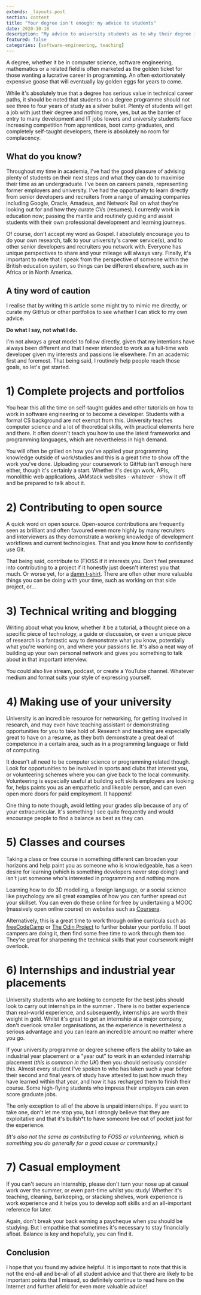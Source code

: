 ```yaml
---
extends: _layouts.post
section: content
title: "Your degree isn't enough: my advice to students"
date: 2020-10-18
description: "My advice to university students as to why their degree is not enough"
featured: false
categories: [software-engineering, teaching]
---
```


A degree, whether it be in computer science, software engineering, mathematics or a related field is often marketed as 
the golden ticket for those wanting a lucrative career in programming. An often extortionately expensive goose that
will eventually lay golden eggs for years to come.

While it's absolutely true that a degree has serious value in technical career paths, it should be noted that students 
on a degree programme should not see three to four years of study as a silver bullet. Plenty of students will get a job 
with just their degree and nothing more, yes, but as the barrier of entry to many development and IT jobs lowers and
university students face increasing competition from apprentices, boot camp graduates, and completely self-taught
developers, there is absolutely no room for complacency.

## What do you know?

Throughout my time in academia, I've had the good pleasure of advising plenty of students on their next steps and what
they can do to maximise their time as an undergraduate. I've been on careers panels, representing former employers and 
university. I've had the opportunity to learn directly from senior developers and recruiters from a range of amazing
companies including Google, Oracle, Amadeus, and Network Rail on what they're looking out for and how they curate CVs 
(resumes). I currently work in education now; passing the mantle and routinely guiding and assist students with their
own professional development and learning journeys.

Of course, don't accept my word as Gospel. I absolutely encourage you to do your own research, talk to your university's
career service(s), and to other senior developers and recruiters you network with. Everyone has unique perspectives to
share and your mileage will always vary. Finally, it's important to note that I speak from the perspective of someone
within the British education system, so things can be different elsewhere, such as in Africa or in North America.

## A tiny word of caution

I realise that by writing this article some might try to mimic me directly, or curate my GitHub or other portfolios to
see whether I can stick to my own advice.

**Do what I say, not what I do.**

I'm not always a great model to follow directly, given that my intentions have always been different and that I never
intended to work as a full-time web developer given my interests and passions lie elsewhere. I'm an academic first and
foremost. That being said, I routinely help people reach those goals, so let's get started.

# 1) Complete projects and portfolios

You hear this all the time on self-taught guides and other tutorials on how to work in software engineering or to become
a developer. Students with a formal CS background are not exempt from this. University teaches computer science and a
lot of theoretical skills, with practical elements here and there. It often doesn't teach you how to use the latest 
frameworks and programming languages, which are nevertheless in high demand.

You will often be grilled on how you've applied your programming knowledge outside of work/studies and this is a great
time to show off the work you've done. Uploading your coursework to GitHub isn't enough here either, though it's 
certainly a start. Whether it's design work, APIs, monolithic web applications, JAMstack websites - whatever - show it
off and be prepared to talk about it.

# 2) Contributing to open source

A quick word on open source. Open-source contributions are frequently seen as brilliant and often favoured even more 
highly by many recruiters and interviewers as they demonstrate a working knowledge of development workflows and current 
technologies. That and you know how to confidently use Git.

That being said, contribute to (F)OSS if it interests you. Don't feel pressured into contributing to a project if it
honestly just doesn't interest you that much. Or worse yet, for a [damn t-shirt](https://twitter.com/shitoberfest). 
There are often other more valuable things you can be doing with your time, such as working on that side project, or...

# 3) Technical writing and blogging

Writing about what you know, whether it be a tutorial, a thought piece on a specific piece of technology, a guide or 
discussion, or even a unique piece of research is a fantastic way to demonstrate what you know, potentially what you're 
working on, and where your passions lie. It's also a neat way of building up your own personal network and gives you 
something to talk about in that important interview.

You could also live stream, podcast, or create a YouTube channel. Whatever medium and format suits your style of
expressing yourself.

# 4) Making use of your university

University is an incredible resource for networking, for getting involved in research, and may even have teaching
assistant or demonstrating opportunities for you to take hold of. Research and teaching are especially great to have on
a resume, as they both demonstrate a great deal of competence in a certain area, such as in a programming language or 
field of computing.

It doesn't all need to be computer science or programming related though. Look for opportunities to be involved in 
sports and clubs that interest you, or volunteering schemes where you can give back to the local community. Volunteering
is especially useful at building soft skills employers are looking for, helps paints you as an empathetic and likeable
person, and can even open more doors for paid employment. It happens!

One thing to note though, avoid letting your grades slip because of any of your extracurricular. It's something I see 
quite frequently and would encourage people to find a balance as best as they can.

# 5) Classes and courses

Taking a class or free course in something different can broaden your horizons and help paint you as someone who is
knowledgeable, has a keen desire for learning (which is something developers never stop doing!) and isn't just someone 
who's interested in programming and nothing more.

Learning how to do 3D modelling, a foreign language, or a social science like psychology are all great examples of how 
you can further spread out your skillset. You can even do these online for free by undertaking a MOOC (massively open 
online course) on websites such as [Coursera](https://coursera.org).

Alternatively, this is a great time to work through online curricula such as [freeCodeCamp](https://freecodecamp.org) 
or [The Odin Project](https://www.theodinproject.com/) to further bolster your portfolio. If boot campers are doing it,
then find some free time to work through them too. They're great for sharpening the technical skills that your coursework
might overlook.

# 6) Internships and industrial year placements

University students who are looking to compete for the best jobs should look to carry out internships in the summer
. There is no better experience than real-world experience, and subsequently, internships are worth their weight in 
gold. Whilst it's great to get an internship at a major company, don't overlook smaller organisations, as the experience 
is nevertheless a serious advantage and you can learn an incredible amount no matter where you go.

If your university programme or degree scheme offers the ability to take an industrial year placement or a "year out"
to work in an extended internship placement (_this is common in the UK_) then you should seriously consider this. 
Almost every student I've spoken to who has taken such a year before their second and final years of study have attested
to just how much they have learned within that year, and how it has recharged them to finish their course. Some 
high-flying students who impress their employers can even score graduate jobs.

The only exception to all of the above is unpaid internships. If you want to take one, don't let me stop you, but I 
strongly believe that they are exploitative and that it's bullsh\*t to have someone live out of pocket just for the 
experience.

_(It's also not the same as contributing to FOSS or volunteering, which is something you do generally for a good cause
or community.)_

# 7) Casual employment

If you can't secure an internship, please don't turn your nose up at casual work over the summer, or even part-time 
whilst you study! Whether it's teaching, cleaning, barkeeping, or stacking shelves, work experience is work experience
and it helps you to develop soft skills and an all-important reference for later.

Again, don't break your back earning a paycheque when you should be studying. But I empathise that sometimes it's 
necessary to stay financially afloat. Balance is key and hopefully, you can find it.

## Conclusion

I hope that you found my advice helpful. It is important to note that this is not the end-all and be-all of all student 
advice and that there are likely to be important points that I missed, so definitely continue to read here on the Internet 
and further afield for even more valuable advice!

